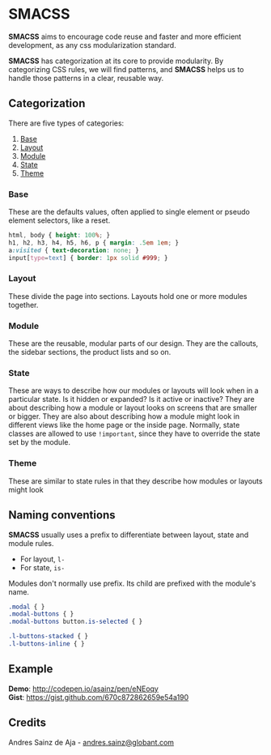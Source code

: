 # SMACSS

**SMACSS** aims to encourage code reuse and faster and more efficient development, as any css modularization standard.  

**SMACSS** has categorization at its core to provide modularity. By categorizing CSS rules, we will find patterns, and **SMACSS** helps us to handle those patterns in a clear, reusable way.  

## Categorization

There are five types of categories:

1. [Base](#base)
2. [Layout](#layout)
3. [Module](#module)
4. [State](#state)
5. [Theme](#theme)

### Base

These are the defaults values, often applied to single element or pseudo element selectors, like a reset.

```css
html, body { height: 100%; }
h1, h2, h3, h4, h5, h6, p { margin: .5em 1em; }
a:visited { text-decoration: none; }
input[type=text] { border: 1px solid #999; }
```

### Layout

These divide the page into sections. Layouts hold one or more modules together.

### Module

These are the reusable, modular parts of our design. They are the callouts, the sidebar sections, the product lists and so on.

### State

These are ways to describe how our modules or layouts will look when in a particular state. Is it hidden or expanded? Is it active or inactive? They are about describing how a module or layout looks on screens that are smaller or bigger. They are also about describing how a module might look in different views like the home page or the inside page. Normally, state classes are allowed to use `!important`, since they have to override the state set by the module.

### Theme

These are similar to state rules in that they describe how modules or layouts might look

## Naming conventions

**SMACSS** usually uses a prefix to differentiate between layout, state and module rules.

* For layout, `l-`
* For state, `is-`

Modules don't normally use prefix. Its child are prefixed with the module's name.

```css
.modal { }
.modal-buttons { }
.modal-buttons button.is-selected { }

.l-buttons-stacked { }
.l-buttons-inline { }
```

## Example

__Demo__: http://codepen.io/asainz/pen/eNEoqy    
__Gist__: https://gist.github.com/670c872862659e54a190    

## Credits

Andres Sainz de Aja - andres.sainz@globant.com
